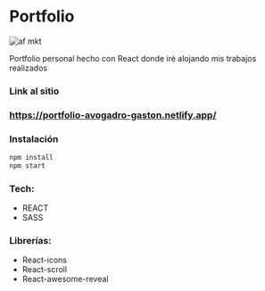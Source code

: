 # Portfolio

![af mkt](http://imgfz.com/i/V39OpDy.jpeg)

Portfolio personal hecho con React donde iré alojando mis trabajos realizados

### Link al sitio
### https://portfolio-avogadro-gaston.netlify.app/

### Instalación

```sh
npm install
npm start
```

### Tech: 

- REACT
- SASS

### Librerías: 
- React-icons
- React-scroll
- React-awesome-reveal
